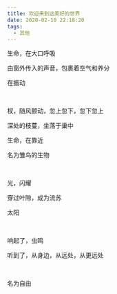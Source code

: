 ```yaml
---
title: 欢迎来到这美好的世界
date: 2020-02-10 22:18:20
tags:
  - 其他
---
```


生命，在大口呼吸

由窗外传入的声音，包裹着空气和养分

在振动

<br />

杈，随风颤动，忽上忽下，忽下忽上

深处的枝蔓，坐落于巢中

生命，在靠近

名为雏鸟的生物

<br />

光，闪耀

穿过叶隙，成为流苏

太阳

<br />

响起了，虫鸣

听到了，从身边，从远处，从更远处

<br />

名为自由
